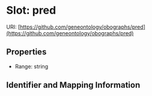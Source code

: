 # Slot: pred

URI: [https://github.com/geneontology/obographs/pred](https://github.com/geneontology/obographs/pred)



<!-- no inheritance hierarchy -->


## Properties

 * Range: string



## Identifier and Mapping Information





